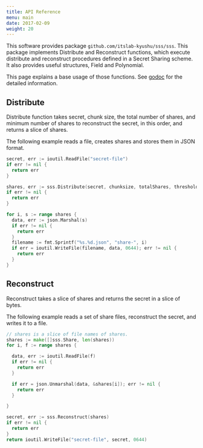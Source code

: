 ```yaml
---
title: API Reference
menu: main
date: 2017-02-09
weight: 20
---
```

This software provides package `github.com/itslab-kyushu/sss/sss`.
This package implements Distribute and Reconstruct functions, which execute
distribute and reconstruct procedures defined in a Secret Sharing scheme.
It also provides useful structures, Field and Polynomial.

This page explains a base usage of those functions.
See [godoc](https://godoc.org/github.com/itslab-kyushu/sss/sss) for the detailed
information.

## Distribute
Distribute function takes secret, chunk size, the total number of shares,
and minimum number of shares to reconstruct the secret, in this order,
and returns a slice of shares.

The following example reads a file, creates shares and stores them in JSON
format.

```go
secret, err := ioutil.ReadFile("secret-file")
if err != nil {
  return err
}

shares, err := sss.Distribute(secret, chunksize, totalShares, threshold)
if err != nil {
  return err
}

for i, s := range shares {
  data, err := json.Marshal(s)
  if err != nil {
    return err
  }
  filename := fmt.Sprintf("%s.%d.json", "share-", i)
  if err = ioutil.WriteFile(filename, data, 0644); err != nil {
    return err
  }
}
```

## Reconstruct
Reconstruct takes a slice of shares and returns the secret in a slice of bytes.

The following example reads a set of share files, reconstruct the secret, and
writes it to a file.


```go
// shares is a slice of file names of shares.
shares := make([]sss.Share, len(shares))
for i, f := range shares {

  data, err := ioutil.ReadFile(f)
  if err != nil {
    return err
  }

  if err = json.Unmarshal(data, &shares[i]); err != nil {
    return err
  }

}

secret, err := sss.Reconstruct(shares)
if err != nil {
  return err
}
return ioutil.WriteFile("secret-file", secret, 0644)
```
